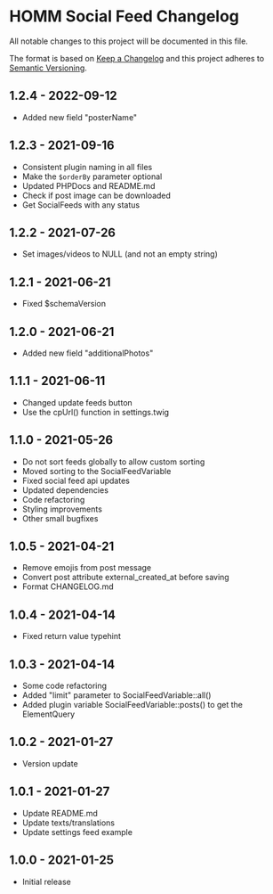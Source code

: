 # HOMM Social Feed Changelog

All notable changes to this project will be documented in this file.

The format is based on [Keep a Changelog](http://keepachangelog.com/) and this project adheres
to [Semantic Versioning](http://semver.org/).

## 1.2.4 - 2022-09-12

- Added new field "posterName"

## 1.2.3 - 2021-09-16

- Consistent plugin naming in all files
- Make the `$orderBy` parameter optional
- Updated PHPDocs and README.md
- Check if post image can be downloaded
- Get SocialFeeds with any status

## 1.2.2 - 2021-07-26

- Set images/videos to NULL (and not an empty string)

## 1.2.1 - 2021-06-21

- Fixed $schemaVersion

## 1.2.0 - 2021-06-21

- Added new field "additionalPhotos"

## 1.1.1 - 2021-06-11

- Changed update feeds button
- Use the cpUrl() function in settings.twig

## 1.1.0 - 2021-05-26

- Do not sort feeds globally to allow custom sorting
- Moved sorting to the SocialFeedVariable
- Fixed social feed api updates
- Updated dependencies
- Code refactoring
- Styling improvements
- Other small bugfixes

## 1.0.5 - 2021-04-21

- Remove emojis from post message
- Convert post attribute external_created_at before saving
- Format CHANGELOG.md

## 1.0.4 - 2021-04-14

- Fixed return value typehint

## 1.0.3 - 2021-04-14

- Some code refactoring
- Added "limit" parameter to SocialFeedVariable::all()
- Added plugin variable SocialFeedVariable::posts() to get the ElementQuery

## 1.0.2 - 2021-01-27

- Version update

## 1.0.1 - 2021-01-27

- Update README.md
- Update texts/translations
- Update settings feed example

## 1.0.0 - 2021-01-25

- Initial release
